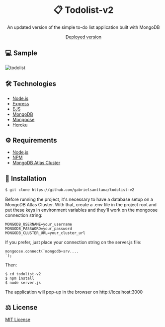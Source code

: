 # <div align="center">📋 Todolist-v2</div>

<p align="center">An updated version of the simple to-do list application built with MongoDB</p>
<p align="center"><a href="https://gabriel-todolist.herokuapp.com">Deployed version</a></p>

## 💻 Sample

![todolist](https://github.com/gabrielsanttana/todolist-v2/blob/master/public/todolist-v2.PNG)

## 🛠️ Technologies

<ul>
  <li><a href="https://nodejs.org/en/">Node.js</a></li>
  <li><a href="https://expressjs.com/">Express</a></li>
  <li><a href="https://ejs.co/">EJS</a></li>
  <li><a href="https://www.mongodb.com/">MongoDB</a></li>
  <li><a href="https://mongoosejs.com/">Mongoose</a></li>
  <li><a href="https://www.heroku.com/home">Heroku</a></li>
</ul>

## ⚙️ Requirements

<ul>
  <li><a href="https://nodejs.org/en/">Node.js</a></li>
  <li><a href="https://www.npmjs.com/">NPM</a></li>
  <li><a href="https://www.mongodb.com/cloud/atlas">MongoDB Atlas Cluster</a></li>
</ul>

## 🚀 Installation

```bash
$ git clone https://github.com/gabrielsanttana/todolist-v2
```

Before running the project, it's necessary to have a database setup on a MongoDB Atlas Cluster. With that, create a .env file in the project root and put these keys in environment variables and they'll work on the mongoose connection string:

```
MONGODB_USERNAME=your_username
MONGODB_PASSWORD=your_password
MONGODB_CLUSTER_URL=your_cluster_url
```

If you prefer, just place your connection string on the server.js file:

```
mongoose.connect(`mongodb+srv....
`);
```

Then:
```
$ cd todolist-v2
$ npm install
$ node server.js
```

The application will pop-up in the browser on http://localhost:3000

## ⚖️ License

[MIT License](https://github.com/gabrielsanttana/todolist-v2/blob/master/LICENSE)
